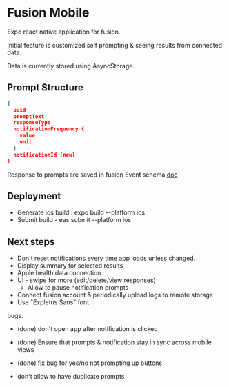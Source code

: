 # Fusion Mobile

Expo react native application for fusion.

Initial feature is customized self prompting & seeing results from connected data.

Data is currently stored using AsyncStorage.

## Prompt Structure

```json
{
  uuid
  promptText
  responseType
  notificationFrequency {
    value
    unit
  }
  notificationId (new)
}
```

Response to prompts are saved in fusion Event schema [doc](../README.md)

## Deployment

- Generate ios build : expo build --platform ios
- Submit build - eas submit --platform ios

## Next steps

- Don't reset notifications every time app loads unless changed.
- Display summary for selected results
- Apple health data connection
- UI - swipe for more (edit/delete/view responses)
  - Allow to pause notification prompts
- Connect fusion account & periodically upload logs to remote storage
- Use "Expletus Sans" font.

bugs:

- (done) don't open app after notification is clicked
- (done) Ensure that prompts & notification stay in sync across mobile views
- (done) fix bug for yes/no not prompting up buttons

- don't allow to have duplicate prompts
